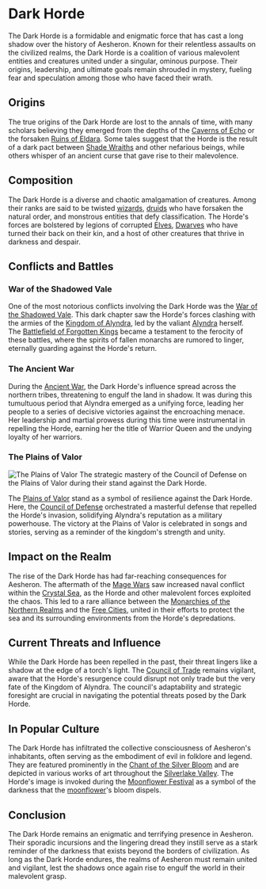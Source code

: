 # Dark Horde

The Dark Horde is a formidable and enigmatic force that has cast a long shadow over the history of Aesheron. Known for their relentless assaults on the civilized realms, the Dark Horde is a coalition of various malevolent entities and creatures united under a singular, ominous purpose. Their origins, leadership, and ultimate goals remain shrouded in mystery, fueling fear and speculation among those who have faced their wrath.

## Origins

The true origins of the Dark Horde are lost to the annals of time, with many scholars believing they emerged from the depths of the [Caverns of Echo](Caverns%20of%20Echo.md) or the forsaken [Ruins of Eldara](Ruins%20of%20Eldara.md). Some tales suggest that the Horde is the result of a dark pact between [Shade Wraiths](Shade%20Wraiths.md) and other nefarious beings, while others whisper of an ancient curse that gave rise to their malevolence.

## Composition

The Dark Horde is a diverse and chaotic amalgamation of creatures. Among their ranks are said to be twisted [wizards](Wizards.md), [druids](Druids.md) who have forsaken the natural order, and monstrous entities that defy classification. The Horde's forces are bolstered by legions of corrupted [Elves](Elf.md), [Dwarves](Dwarves.md) who have turned their back on their kin, and a host of other creatures that thrive in darkness and despair.

## Conflicts and Battles

### War of the Shadowed Vale

One of the most notorious conflicts involving the Dark Horde was the [War of the Shadowed Vale](War%20of%20the%20Shadowed%20Vale.md). This dark chapter saw the Horde's forces clashing with the armies of the [Kingdom of Alyndra](Kingdom%20of%20Alyndra.md), led by the valiant [Alyndra](Alyndra.md) herself. The [Battlefield of Forgotten Kings](Battlefield%20of%20Forgotten%20Kings.md) became a testament to the ferocity of these battles, where the spirits of fallen monarchs are rumored to linger, eternally guarding against the Horde's return.

### The Ancient War

During the [Ancient War](Ancient%20War.md), the Dark Horde's influence spread across the northern tribes, threatening to engulf the land in shadow. It was during this tumultuous period that Alyndra emerged as a unifying force, leading her people to a series of decisive victories against the encroaching menace. Her leadership and martial prowess during this time were instrumental in repelling the Horde, earning her the title of Warrior Queen and the undying loyalty of her warriors.

### The Plains of Valor

![The Plains of Valor](../../images/Dark%20Horde_S_The%20Plains%20of%20Valor.png)
The strategic mastery of the Council of Defense on the Plains of Valor during their stand against the Dark Horde.

The [Plains of Valor](Plains%20of%20Valor.md) stand as a symbol of resilience against the Dark Horde. Here, the [Council of Defense](Council%20of%20Defense.md) orchestrated a masterful defense that repelled the Horde's invasion, solidifying Alyndra's reputation as a military powerhouse. The victory at the Plains of Valor is celebrated in songs and stories, serving as a reminder of the kingdom's strength and unity.

## Impact on the Realm

The rise of the Dark Horde has had far-reaching consequences for Aesheron. The aftermath of the [Mage Wars](Mage%20Wars.md) saw increased naval conflict within the [Crystal Sea](Crystal%20Sea.md), as the Horde and other malevolent forces exploited the chaos. This led to a rare alliance between the [Monarchies of the Northern Realms](Monarchies%20of%20the%20Northern%20Realms.md) and the [Free Cities](Free%20Cities.md), united in their efforts to protect the sea and its surrounding environments from the Horde's depredations.

## Current Threats and Influence

While the Dark Horde has been repelled in the past, their threat lingers like a shadow at the edge of a torch's light. The [Council of Trade](Council%20of%20Trade.md) remains vigilant, aware that the Horde's resurgence could disrupt not only trade but the very fate of the Kingdom of Alyndra. The council's adaptability and strategic foresight are crucial in navigating the potential threats posed by the Dark Horde.

## In Popular Culture

The Dark Horde has infiltrated the collective consciousness of Aesheron's inhabitants, often serving as the embodiment of evil in folklore and legend. They are featured prominently in the [Chant of the Silver Bloom](Chant%20of%20the%20Silver%20Bloom.md) and are depicted in various works of art throughout the [Silverlake Valley](Silverlake%20Valley.md). The Horde's image is invoked during the [Moonflower Festival](Moonflower%20Festival.md) as a symbol of the darkness that the [moonflower](Moonflower.md)'s bloom dispels.

## Conclusion

The Dark Horde remains an enigmatic and terrifying presence in Aesheron. Their sporadic incursions and the lingering dread they instill serve as a stark reminder of the darkness that exists beyond the borders of civilization. As long as the Dark Horde endures, the realms of Aesheron must remain united and vigilant, lest the shadows once again rise to engulf the world in their malevolent grasp.